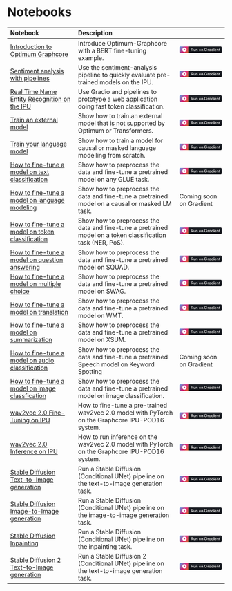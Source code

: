 # Notebooks

| Notebook     |      Description      | |
|:----------|:-------------|:-------------|
| [Introduction to Optimum Graphcore](introduction_to_optimum_graphcore.ipynb) |  Introduce Optimum-Graphcore with a BERT fine-tuning example. | [![Gradient](images/gradient-badge.svg)](https://ipu.dev/3CExwVy) |
| [Sentiment analysis with pipelines](sentiment_analysis.ipynb) |  Use the sentiment-analysis pipeline to quickly evaluate pre-trained models on the IPU. | [![Gradient](images/gradient-badge.svg)](https://ipu.dev/3X5wL0a) |
| [Real Time Name Entity Recognition on the IPU](name-entity-extraction.ipynb)| Use Gradio and pipelines to prototype a web application doing fast token classification. | [![Gradient](images/gradient-badge.svg)](https://ipu.dev/3XgZ7V2) |
| [Train an external model](external_model.ipynb) | Show how to train an external model that is not supported by Optimum or Transformers. | [![Gradient](images/gradient-badge.svg)](https://ipu.dev/3xwTmHM) |
| [Train your language model](language_modelling_from_scratch.ipynb) | Show how to train a model for causal or masked language modelling from scratch. | [![Gradient](images/gradient-badge.svg)](https://ipu.dev/414XiNp) |
| [How to fine-tune a model on text classification](text_classification.ipynb) | Show how to preprocess the data and fine-tune a pretrained model on any GLUE task. | [![Gradient](images/gradient-badge.svg)](https://ipu.dev/3XDBUvQ) |
| [How to fine-tune a model on language modeling](language_modeling.ipynb)| Show how to preprocess the data and fine-tune a pretrained model on a causal or masked LM task. | Coming soon on Gradient |
| [How to fine-tune a model on token classification](token_classification.ipynb) | Show how to preprocess the data and fine-tune a pretrained model on a token classification task (NER, PoS). | [![Gradient](images/gradient-badge.svg)](https://ipu.dev/3YCsqT1) |
| [How to fine-tune a model on question answering](question_answering.ipynb)| Show how to preprocess the data and fine-tune a pretrained model on SQUAD. | [![Gradient](images/gradient-badge.svg)](https://ipu.dev/3IutIto) |
| [How to fine-tune a model on multiple choice](multiple_choice.ipynb)| Show how to preprocess the data and fine-tune a pretrained model on SWAG. | [![Gradient](images/gradient-badge.svg)](https://ipu.dev/3lI3fzQ) |
| [How to fine-tune a model on translation](translation.ipynb) | Show how to preprocess the data and fine-tune a pretrained model on WMT. | [![Gradient](images/gradient-badge.svg)](https://ipu.dev/3XbkoQk) |
| [How to fine-tune a model on summarization](summarization.ipynb) | Show how to preprocess the data and fine-tune a pretrained model on XSUM. | [![Gradient](images/gradient-badge.svg)](https://ipu.dev/3Ky3VCj) |
| [How to fine-tune a model on audio classification](audio_classification.ipynb)| Show how to preprocess the data and fine-tune a pretrained Speech model on Keyword Spotting | Coming soon on Gradient |
| [How to fine-tune a model on image classfication](image_classification.ipynb) |  Show how to preprocess the data and fine-tune a pretrained model on image classification. | [![Gradient](images/gradient-badge.svg)](https://ipu.dev/3QxTCyU) |
| [wav2vec 2.0 Fine-Tuning on IPU](wav2vec2/wav2vec2-fine-tuning-checkpoint.ipynb) |  How to fine-tune a pre-trained wav2vec 2.0 model with PyTorch on the Graphcore IPU-POD16 system.| [![Gradient](images/gradient-badge.svg)](https://ipu.dev/3CGkbMq) |
| [wav2vec 2.0 Inference on IPU](wav2vec2/wav2vec2-inference-checkpoint.ipynb) |  How to run inference on the wav2vec 2.0 model with PyTorch on the Graphcore IPU-POD16 system.| [![Gradient](images/gradient-badge.svg)](https://ipu.dev/3CHite5) |
[Stable Diffusion Text-to-Image generation](stable_diffusion/text_to_image.ipynb) | Run a Stable Diffusion (Conditional UNet) pipeline on the text-to-image generation task. | [![Gradient](images/gradient-badge.svg)](https://ipu.dev/3iyhJkk) |
[Stable Diffusion Image-to-Image generation](stable_diffusion/image_to_image.ipynb) | Run a Stable Diffusion (Conditional UNet) pipeline on the image-to-image generation task. | [![Gradient](images/gradient-badge.svg)](https://ipu.dev/3k8znM2) |
[Stable Diffusion Inpainting](stable_diffusion/inpainting.ipynb) | Run a Stable Diffusion (Conditional UNet) pipeline on the inpainting task. | [![Gradient](images/gradient-badge.svg)](https://ipu.dev/3W56b5R) |
[Stable Diffusion 2 Text-to-Image generation](stable_diffusion/text_to_image_sd2.ipynb) | Run a Stable Diffusion 2 (Conditional UNet) pipeline on the text-to-image generation task. | [![Gradient](images/gradient-badge.svg)](https://ipu.dev/3X3IMDh) |